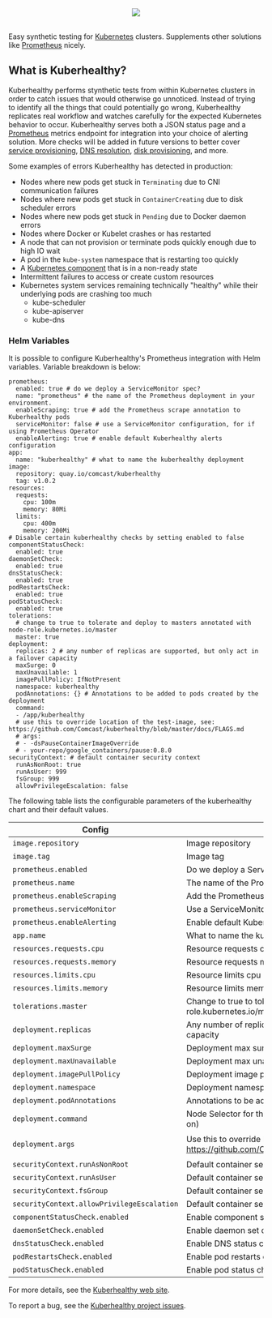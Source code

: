<center><img src="https://github.com/Comcast/kuberhealthy/blob/master/images/kuberhealthy.png?raw=true"></center><br />

Easy synthetic testing for [Kubernetes](https://kubernetes.io) clusters.  Supplements other solutions like [Prometheus](https://prometheus.io/) nicely.

## What is Kuberhealthy?

Kuberhealthy performs stynthetic tests from within Kubernetes clusters in order to catch issues that would otherwise go unnoticed.  Instead of trying to identify all the things that could potentially go wrong, Kuberhealthy replicates real workflow and watches carefully for the expected Kubernetes behavior to occur.  Kuberhealthy serves both a JSON status page and a [Prometheus](https://prometheus.io/) metrics endpoint for integration into your choice of alerting solution.  More checks will be added in future versions to better cover [service provisioning](https://github.com/Comcast/kuberhealthy/issues/11), [DNS resolution](https://github.com/Comcast/kuberhealthy/issues/16), [disk provisioning](https://github.com/Comcast/kuberhealthy/issues/9), and more.

Some examples of errors Kuberhealthy has detected in production:

- Nodes where new pods get stuck in `Terminating` due to CNI communication failures
- Nodes where new pods get stuck in `ContainerCreating` due to disk scheduler errors
- Nodes where new pods get stuck in `Pending` due to Docker daemon errors
- Nodes where Docker or Kubelet crashes or has restarted
- A node that can not provision or terminate pods quickly enough due to high IO wait
- A pod in the `kube-system` namespace that is restarting too quickly
- A [Kubernetes component](https://kubernetes.io/docs/concepts/overview/components/) that is in a non-ready state
- Intermittent failures to access or create custom resources
- Kubernetes system services remaining technically "healthy" while their underlying pods are crashing too much
  - kube-scheduler
  - kube-apiserver
  - kube-dns


### Helm Variables

It is possible to configure Kuberhealthy's Prometheus integration with Helm variables.  Variable breakdown is below:

```
prometheus:
  enabled: true # do we deploy a ServiceMonitor spec?
  name: "prometheus" # the name of the Prometheus deployment in your environment.
  enableScraping: true # add the Prometheus scrape annotation to Kuberhealthy pods
  serviceMonitor: false # use a ServiceMonitor configuration, for if using Prometheus Operator
  enableAlerting: true # enable default Kuberhealthy alerts configuration
app:
  name: "kuberhealthy" # what to name the kuberhealthy deployment
image:
  repository: quay.io/comcast/kuberhealthy
  tag: v1.0.2
resources:
  requests:
    cpu: 100m
    memory: 80Mi
  limits:
    cpu: 400m
    memory: 200Mi
# Disable certain kuberhealthy checks by setting enabled to false
componentStatusCheck:
  enabled: true
daemonSetCheck:
  enabled: true
dnsStatusCheck:
  enabled: true
podRestartsCheck:
  enabled: true
podStatusCheck:
  enabled: true
tolerations:
  # change to true to tolerate and deploy to masters annotated with node-role.kubernetes.io/master
  master: true
deployment:
  replicas: 2 # any number of replicas are supported, but only act in a failover capacity
  maxSurge: 0
  maxUnavailable: 1
  imagePullPolicy: IfNotPresent
  namespace: kuberhealthy
  podAnnotations: {} # Annotations to be added to pods created by the deployment
  command:
  - /app/kuberhealthy
  # use this to override location of the test-image, see: https://github.com/Comcast/kuberhealthy/blob/master/docs/FLAGS.md
  # args:
  # - -dsPauseContainerImageOverride
  # - your-repo/google_containers/pause:0.8.0
securityContext: # default container security context
  runAsNonRoot: true
  runAsUser: 999
  fsGroup: 999
  allowPrivilegeEscalation: false
```

The following table lists the configurable parameters of the kuberhealthy chart and their default values.

| Config                        | Description                                                                 | Default                    |
| ------                        | -----------                                                                 | -------                    |
| `image.repository`            | Image repository                                                            | `quay.io/comcast/kuberhealthy` |
| `image.tag`                   | Image tag                                                                   | `v1.0.2`                   |
| `prometheus.enabled`          | Do we deploy a ServiceMonitor spec?                                         | `true`                     |
| `prometheus.name`             | The name of the Prometheus deployment in your environment.                  | `prometheus`               |
| `prometheus.enableScraping`   | Add the Prometheus scrape annotation to Kuberhealthy pods                   | `true`                     |
| `prometheus.serviceMonitor`   | Use a ServiceMonitor configuration, for if using Prometheus Operator        | `false`                    |
| `prometheus.enableAlerting`   | Enable default Kuberhealthy alerts configuration                            | `true`                     |
| `app.name`                    | What to name the kuberhealthy deployment                                    | `kuberhealthy`             |
| `resources.requests.cpu`      | Resource requests cpu                                                       | `100m`                     |
| `resources.requests.memory`   | Resource requests memory                                                    | `80Mi`                     |
| `resources.limits.cpu`        | Resource limits cpu                                                         | `400m`                     |
| `resources.limits.memory`     | Resource limits memeory                                                     | `200Mi`                    |
| `tolerations.master`          | Change to true to tolerate and deploy to masters annotated with node-role.kubernetes.io/master  | `true` |
| `deployment.replicas`         | Any number of replicas are supported, but only act in a failover capacity   | `2`                        |
| `deployment.maxSurge`         | Deployment max surge                                                        | `0`                        |
| `deployment.maxUnavailable`   | Deployment max unavailable                                                  | `1`                        |
| `deployment.imagePullPolicy`  | Deployment image pull policy                                                | `IfNotPresent`             |
| `deployment.namespace`        | Deployment namespace                                                        | `kuberhealthy`             |
| `deployment.podAnnotations`   | Annotations to be added to pods created by the deployment                   | `{}`                       |
| `deployment.command`          | Node Selector for the daemonset (ie, restrict which nodes kured runs on)    | `/app/kuberhealthy`        |
| `deployment.args`             | Use this to override location of the test-image, see: https://github.com/Comcast/kuberhealthy/blob/master/docs/FLAGS.md  | `-dsPauseContainerImageOverride, your-repo/google_containers/pause:0.8.0` |
| `securityContext.runAsNonRoot`| Default container security context: Run as non root?                        | `true`                     |
| `securityContext.runAsUser`   | Default container security context: Run as user                             | `999`                      |
| `securityContext.fsGroup`     | Default container security context: fs group                                | `999`                      |
| `securityContext.allowPrivilegeEscalation`  | Default container security context: Allow privilege escalation  | `false`                  |
| `componentStatusCheck.enabled`  | Enable component status check                                             | `true`                     |
| `daemonSetCheck.enabled`      | Enable daemon set check                                                     | `true`                     |
| `dnsStatusCheck.enabled`      | Enable DNS status check                                                     | `true`                     |
| `podRestartsCheck.enabled`    | Enable pod restarts check                                                   | `true`                     |
| `podStatusCheck.enabled`      | Enable pod status check                                                     | `true`                     |


For more details, see the [Kuberhealthy web site](https://comcast.github.io/kuberhealthy/).

To report a bug, see the [Kuberhealthy project issues](https://github.com/Comcast/kuberhealthy/issues).

